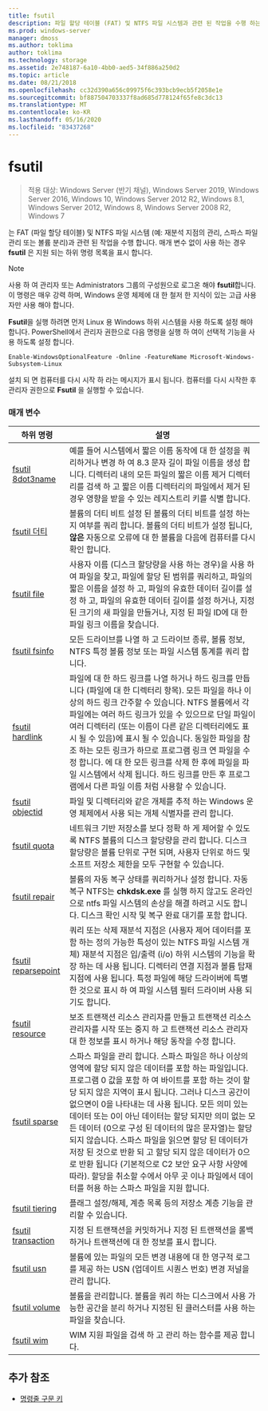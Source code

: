 ```yaml
---
title: fsutil
description: 파일 할당 테이블 (FAT) 및 NTFS 파일 시스템과 관련 된 작업을 수행 하는 fsutil 명령에 대 한 참조 항목입니다.
ms.prod: windows-server
manager: dmoss
ms.author: toklima
author: toklima
ms.technology: storage
ms.assetid: 2e748187-6a10-4bb0-aed5-34f886a250d2
ms.topic: article
ms.date: 08/21/2018
ms.openlocfilehash: cc32d390a656c09975f6c393bcb9ecb5f2058e1e
ms.sourcegitcommit: bf887504703337f8ad685d778124f65fe8c3dc13
ms.translationtype: MT
ms.contentlocale: ko-KR
ms.lasthandoff: 05/16/2020
ms.locfileid: "83437268"
---
```

# <a name="fsutil"></a>fsutil

> 적용 대상: Windows Server (반기 채널), Windows Server 2019, Windows Server 2016, Windows 10, Windows Server 2012 R2, Windows 8.1, Windows Server 2012, Windows 8, Windows Server 2008 R2, Windows 7

는 FAT (파일 할당 테이블) 및 NTFS 파일 시스템 (예: 재분석 지점의 관리, 스파스 파일 관리 또는 볼륨 분리)과 관련 된 작업을 수행 합니다. 매개 변수 없이 사용 하는 경우 **fsutil** 은 지원 되는 하위 명령 목록을 표시 합니다.

> [!NOTE]
> 사용 하 여 관리자 또는 Administrators 그룹의 구성원으로 로그온 해야 **fsutil**합니다. 이 명령은 매우 강력 하며, Windows 운영 체제에 대 한 철저 한 지식이 있는 고급 사용자만 사용 해야 합니다.
>
>**Fsutil**을 실행 하려면 먼저 Linux 용 Windows 하위 시스템을 사용 하도록 설정 해야 합니다. PowerShell에서 관리자 권한으로 다음 명령을 실행 하 여이 선택적 기능을 사용 하도록 설정 합니다.
>
> `Enable-WindowsOptionalFeature -Online -FeatureName Microsoft-Windows-Subsystem-Linux`
>
> 설치 되 면 컴퓨터를 다시 시작 하 라는 메시지가 표시 됩니다. 컴퓨터를 다시 시작한 후 관리자 권한으로 **Fsutil** 을 실행할 수 있습니다.

### <a name="parameters"></a>매개 변수

| 하위 명령 | 설명 |
| ---------- | ----------- |
| [fsutil 8dot3name](fsutil-8dot3name.md) | 예를 들어 시스템에서 짧은 이름 동작에 대 한 설정을 쿼리하거나 변경 하 여 8.3 문자 길이 파일 이름을 생성 합니다. 디렉터리 내의 모든 파일의 짧은 이름 제거 디렉터리를 검색 하 고 짧은 이름 디렉터리의 파일에서 제거 된 경우 영향을 받을 수 있는 레지스트리 키를 식별 합니다. |
| [fsutil 더티](fsutil-dirty.md) | 볼륨의 더티 비트 설정 된 볼륨의 더티 비트를 설정 하는지 여부를 쿼리 합니다. 볼륨의 더티 비트가 설정 됩니다, **않은** 자동으로 오류에 대 한 볼륨을 다음에 컴퓨터를 다시 확인 합니다. |
| [fsutil file](fsutil-file.md) | 사용자 이름 (디스크 할당량을 사용 하는 경우)을 사용 하 여 파일을 찾고, 파일에 할당 된 범위를 쿼리하고, 파일의 짧은 이름을 설정 하 고, 파일의 유효한 데이터 길이를 설정 하 고, 파일의 유효한 데이터 길이를 설정 하거나, 지정 된 크기의 새 파일을 만들거나, 지정 된 파일 ID에 대 한 파일 링크 이름을 찾습니다. |
| [fsutil fsinfo](fsutil-fsinfo.md) | 모든 드라이브를 나열 하 고 드라이브 종류, 볼륨 정보, NTFS 특정 볼륨 정보 또는 파일 시스템 통계를 쿼리 합니다. |
| [fsutil hardlink](fsutil-hardlink.md) | 파일에 대 한 하드 링크를 나열 하거나 하드 링크를 만듭니다 (파일에 대 한 디렉터리 항목). 모든 파일을 하나 이상의 하드 링크 간주할 수 있습니다. NTFS 볼륨에서 각 파일에는 여러 하드 링크가 있을 수 있으므로 단일 파일이 여러 디렉터리 (또는 이름이 다른 같은 디렉터리에도 표시 될 수 있음)에 표시 될 수 있습니다. 동일한 파일을 참조 하는 모든 링크가 하므로 프로그램 링크 연 파일을 수정 합니다. 에 대 한 모든 링크를 삭제 한 후에 파일을 파일 시스템에서 삭제 됩니다. 하드 링크를 만든 후 프로그램에서 다른 파일 이름 처럼 사용할 수 있습니다. |
| [fsutil objectid](fsutil-objectid.md) | 파일 및 디렉터리와 같은 개체를 추적 하는 Windows 운영 체제에서 사용 되는 개체 식별자를 관리 합니다. |
| [fsutil quota](fsutil-quota.md) | 네트워크 기반 저장소를 보다 정확 하 게 제어할 수 있도록 NTFS 볼륨의 디스크 할당량을 관리 합니다. 디스크 할당량은 볼륨 단위로 구현 되며, 사용자 단위로 하드 및 소프트 저장소 제한을 모두 구현할 수 있습니다. |
| [fsutil repair](fsutil-repair.md) | 볼륨의 자동 복구 상태를 쿼리하거나 설정 합니다. 자동 복구 NTFS는 **chkdsk.exe** 를 실행 하지 않고도 온라인으로 ntfs 파일 시스템의 손상을 해결 하려고 시도 합니다. 디스크 확인 시작 및 복구 완료 대기를 포함 합니다. |
| [fsutil reparsepoint](fsutil-reparsepoint.md) | 쿼리 또는 삭제 재분석 지점은 (사용자 제어 데이터를 포함 하는 정의 가능한 특성이 있는 NTFS 파일 시스템 개체) 재분석 지점은 입/출력 (i/o) 하위 시스템의 기능을 확장 하는 데 사용 됩니다. 디렉터리 연결 지점과 볼륨 탑재 지점에 사용 됩니다. 특정 파일에 해당 드라이버에 특별 한 것으로 표시 하 여 파일 시스템 필터 드라이버 사용 되기도 합니다. |
| [fsutil resource](fsutil-resource.md) | 보조 트랜잭션 리소스 관리자를 만들고 트랜잭션 리소스 관리자를 시작 또는 중지 하 고 트랜잭션 리소스 관리자 대 한 정보를 표시 하거나 해당 동작을 수정 합니다. |
| [fsutil sparse](fsutil-sparse.md) | 스파스 파일을 관리 합니다. 스파스 파일은 하나 이상의 영역에 할당 되지 않은 데이터를 포함 하는 파일입니다. 프로그램 0 값을 포함 하 여 바이트를 포함 하는 것이 할당 되지 않은 지역이 표시 됩니다. 그러나 디스크 공간이 없으면이 0을 나타내는 데 사용 됩니다. 모든 의미 있는 데이터 또는 0이 아닌 데이터는 할당 되지만 의미 없는 모든 데이터 (0으로 구성 된 데이터의 많은 문자열)는 할당 되지 않습니다. 스파스 파일을 읽으면 할당 된 데이터가 저장 된 것으로 반환 되 고 할당 되지 않은 데이터가 0으로 반환 됩니다 (기본적으로 C2 보안 요구 사항 사양에 따라). 할당을 취소할 수에서 아무 곳 이나 파일에서 데이터를 허용 하는 스파스 파일을 지원 합니다. |
| [fsutil tiering](fsutil-tiering.md) | 플래그 설정/해제, 계층 목록 등의 저장소 계층 기능을 관리할 수 있습니다. |
| [fsutil transaction](fsutil-transaction.md)   | 지정 된 트랜잭션을 커밋하거나 지정 된 트랜잭션을 롤백하거나 트랜잭션에 대 한 정보를 표시 합니다. |
| [fsutil usn](fsutil-usn.md) | 볼륨에 있는 파일의 모든 변경 내용에 대 한 영구적 로그를 제공 하는 USN (업데이트 시퀀스 번호) 변경 저널을 관리 합니다. |
| [fsutil volume](fsutil-volume.md) | 볼륨을 관리합니다. 볼륨을 쿼리 하는 디스크에서 사용 가능한 공간을 분리 하거나 지정된 된 클러스터를 사용 하는 파일을 찾습니다. |
| [fsutil wim](fsutil-wim.md) | WIM 지원 파일을 검색 하 고 관리 하는 함수를 제공 합니다. |

## <a name="additional-references"></a>추가 참조

- [명령줄 구문 키](command-line-syntax-key.md)